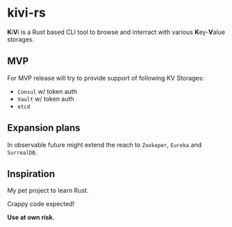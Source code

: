 # kivi-rs

**K**i**V**i is a Rust based CLI tool to browse and interract with various **K**ey-**V**alue storages.

## MVP

For MVP release will try to provide support of following KV Storages:
- `Consul` w/ token auth
- `Vault` w/ token auth
- `etcd`

## Expansion plans

In observable future might extend the reach to `Zookeper`, `Eureka` and `SurrealDB`.

## Inspiration

My pet project to learn Rust.

Crappy code expected!

**Use at own risk**.
